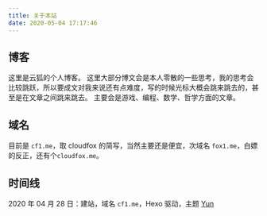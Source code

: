 ```yaml
---
title: 关于本站
date: 2020-05-04 17:17:46
---
```


## 博客

这里是云狐的个人博客。
这里大部分博文会是本人零散的一些思考，我的思考会比较跳跃，所以要成文对我来说还有点难度，写的时候光标大概会跳来跳去的，甚至是在文章之间跳来跳去。
主要会是游戏、编程、数学、哲学方面的文章。

## 域名

目前是 `cf1.me`，取 cloudfox 的简写，当然主要还是便宜，次域名 `fox1.me`，白嫖的反正，还有个`cloudfox.me`。

## 时间线

2020 年 04 月 28 日：建站，域名 `cf1.me`，Hexo 驱动，主题 [Yun](https://github.com/cloudfox2/hexo-theme-yun)
